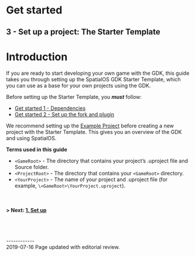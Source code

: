 

# Get started

## 3 - Set up a project: The Starter Template

# Introduction

If you are ready to start developing your own game with the GDK, this guide takes you through setting up the SpatialOS GDK Starter Template, which you can use as a base for your own projects using the GDK.

Before setting up the  Starter Template, you _**must**_ follow:

  * [Get started 1 - Dependencies]({{urlRoot}}/content/get-started/dependencies)
  * [Get started 2 - Set up the fork and plugin]({{urlRoot}}/content/get-started/build-unreal-fork)

We recommend setting up the [Example Project]({{urlRoot}}/content/get-started/example-project/exampleproject-intro) before creating a new project with the Starter Template. This gives you an overview of the GDK and using SpatialOS.

**Terms used in this guide**</br>

- `<GameRoot>` - The directory that contains your project’s .uproject file and Source folder.
- `<ProjectRoot>` - The directory that contains your `<GameRoot>` directory.
- `<YourProject>` - The name of your project and .uproject file (for example, `\<GameRoot>\YourProject.uproject`).

</br>

#### **> Next:** [1. Set up]({{urlRoot}}/content/get-started/starter-template/get-started-template-setup)

<br/>

<br/>------------<br/>2019-07-16 Page updated with editorial review.<br/>
